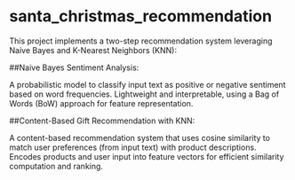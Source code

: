 # santa_christmas_recommendation
This project implements a two-step recommendation system leveraging Naive Bayes and K-Nearest Neighbors (KNN):

##Naive Bayes Sentiment Analysis:

A probabilistic model to classify input text as positive or negative sentiment based on word frequencies.
Lightweight and interpretable, using a Bag of Words (BoW) approach for feature representation.

##Content-Based Gift Recommendation with KNN:

A content-based recommendation system that uses cosine similarity to match user preferences (from input text) with product descriptions.
Encodes products and user input into feature vectors for efficient similarity computation and ranking.
